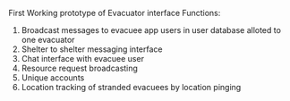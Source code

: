 First Working prototype of Evacuator interface
Functions:
1. Broadcast messages to evacuee app users in user database alloted to one evacuator
2. Shelter to shelter messaging interface
3. Chat interface with evacuee user
4. Resource request broadcasting
5. Unique accounts
6. Location tracking of stranded evacuees by location pinging
